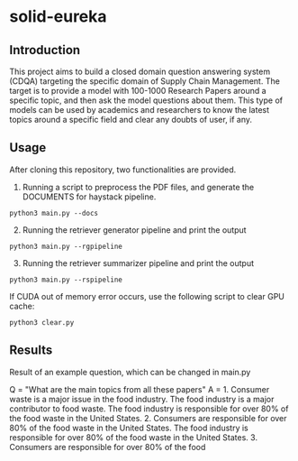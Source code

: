 # solid-eureka

## Introduction

This project aims to build a closed domain question answering system (CDQA) targeting the specific domain of Supply Chain Management. 
The target is to provide a model with 100-1000 Research Papers around a specific topic, and then ask the model questions about them.
This type of models can be used by academics and researchers to know the latest topics around a specific field and clear any doubts of user, if any.

## Usage

After cloning this repository, two functionalities are provided.

1) Running a script to preprocess the PDF files, and generate the DOCUMENTS for haystack pipeline.

```
python3 main.py --docs
```

2) Running the retriever generator pipeline and print the output

```
python3 main.py --rgpipeline
```
3) Running the retriever summarizer pipeline and print the output

```
python3 main.py --rspipeline
```

If CUDA out of memory error occurs, use the following script to clear GPU cache:
```
python3 clear.py
```

## Results

Result of an example question, which can be changed in main.py

Q = "What are the main topics from all these papers"
A = 1. Consumer waste is a major issue in the food
industry. The food industry is a major contributor
to food waste. The food industry is responsible for
over 80% of the food waste in the United States.
2. Consumers are responsible for over 80% of the
food waste in the United States. The food industry
is responsible for over 80% of the food waste in the
United States.
3. Consumers are responsible for over 80% of the
food